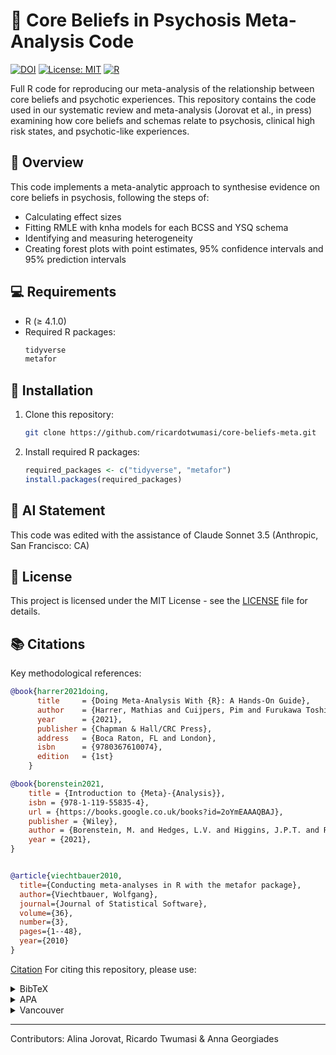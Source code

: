 # 🧠 Core Beliefs in Psychosis Meta-Analysis Code

[![DOI](https://zenodo.org/badge/DOI/[pending].svg)](https://doi.org/[pending])
[![License: MIT](https://img.shields.io/badge/License-MIT-yellow.svg)](https://opensource.org/licenses/MIT)
[![R](https://img.shields.io/badge/R-4.1.0-blue.svg)](https://cran.r-project.org/)

Full R code for reproducing our meta-analysis of the relationship between core beliefs and psychotic experiences. This repository contains the code used in our systematic review and meta-analysis (Jorovat et al., in press) examining how core beliefs and schemas relate to psychosis, clinical high risk states, and psychotic-like experiences.

## 🎯 Overview

This code implements a meta-analytic approach to synthesise evidence on core beliefs in psychosis, following the steps of:

- Calculating effect sizes
- Fitting RMLE with knha models for each BCSS and YSQ schema
- Identifying and measuring heterogeneity
- Creating forest plots with point estimates, 95% confidence intervals and 95% prediction intervals

## 💻 Requirements

- R (≥ 4.1.0)
- Required R packages:
  ```R
  tidyverse
  metafor
  ```

## 🚀 Installation

1. Clone this repository:
   ```bash
   git clone https://github.com/ricardotwumasi/core-beliefs-meta.git
   ```

2. Install required R packages:
   ```R
   required_packages <- c("tidyverse", "metafor")
   install.packages(required_packages)
   ```
   
## 🤖 AI Statement

This code was edited with the assistance of Claude Sonnet 3.5 (Anthropic, San Francisco: CA)

## 📜 License

This project is licensed under the MIT License - see the [LICENSE](LICENSE) file for details.

## 📚 Citations

Key methodological references:

```bibtex
@book{harrer2021doing,
      title     = {Doing Meta-Analysis With {R}: A Hands-On Guide},
      author    = {Harrer, Mathias and Cuijpers, Pim and Furukawa Toshi A and Ebert, David D},
      year      = {2021},
      publisher = {Chapman & Hall/CRC Press},
      address   = {Boca Raton, FL and London},
      isbn      = {9780367610074},
      edition   = {1st}
    }

@book{borenstein2021,
	title = {Introduction to {Meta}-{Analysis}},
	isbn = {978-1-119-55835-4},
	url = {https://books.google.co.uk/books?id=2oYmEAAAQBAJ},
	publisher = {Wiley},
	author = {Borenstein, M. and Hedges, L.V. and Higgins, J.P.T. and Rothstein, H.R.},
	year = {2021},
}


@article{viechtbauer2010,
  title={Conducting meta-analyses in R with the metafor package},
  author={Viechtbauer, Wolfgang},
  journal={Journal of Statistical Software},
  volume={36},
  number={3},
  pages={1--48},
  year={2010}
}
```

[Citation](#citation) 
For citing this repository, please use:

<details>
<summary>BibTeX</summary>
<pre><code>@article{jorovat2024,
  title={Core Beliefs in Psychosis: A Systematic Review and Meta-Analysis},
  author={Jorovat, Alina Twumasi, Ricardo and Georgiades, Anna},
  journal={Schizophrenia},
  year={In Press},
  publisher={Springer Nature},
  doi={[DOI Pending]}
}
</code></pre>
</details>
<details>
<summary>APA</summary>
<pre><code>Jorovat, A., Twumasi, R., & Georgiades, A (In Press). Core Beliefs in Psychosis: A Systematic Review and Meta-Analysis. Schizophrenia.</code></pre>
</details>
<details>
<summary>Vancouver</summary>
<pre><code>Jorovat A , Twumasi R, Georgiades A. Core Beliefs in Psychosis: A Systematic Review and Meta-Analysis. Schizophrenia. In Press.</code></pre>
</details>

---
Contributors: Alina Jorovat, Ricardo Twumasi & Anna Georgiades

